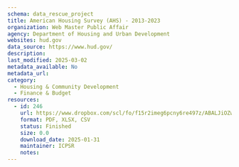 ```yaml
---
schema: data_rescue_project 
title: American Housing Survey (AHS) - 2013-2023
organization: Web Master Public Affair
agency: Department of Housing and Urban Development
websites: hud.gov
data_source: https://www.hud.gov/
description: 
last_modified: 2025-03-02
metadata_available: No
metadata_url: 
category:
  - Housing & Community Development 
  - Finance & Budget 
resources:
  - id: 246
    url: https://www.dropbox.com/scl/fo/f15r2imeg6pcny6re497z/ABALJiOZwmRWosJeoar1wrM/American%20Housing%20Survey?rlkey=ey7kaoodi540d66s6kfvnqjn5&subfolder_nav_tracking=1&st=u9wlwli4&dl=0
    format: PDF, XLSX, CSV
    status: Finished
    size: 0.0
    download_date: 2025-01-31
    maintainer: ICPSR
    notes: 
---
```

